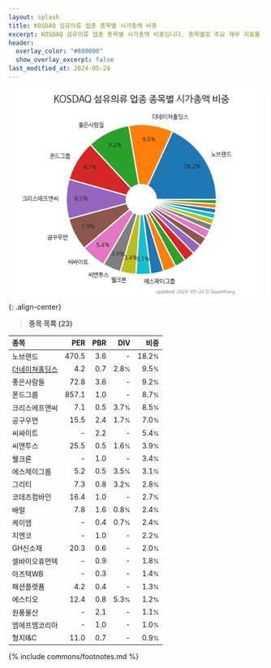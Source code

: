 ```yaml
---
layout: splash
title: KOSDAQ 섬유의류 업종 종목별 시가총액 비중
excerpt: KOSDAQ 섬유의류 업종 종목별 시가총액 비중입니다. 종목별로 주요 재무 지표를 함께 표시합니다.
header:
  overlay_color: "#800000"
  show_overlay_excerpt: false
last_modified_at: 2024-05-24
---
```



![KOSDAQ 섬유의류 업종 종목별 시가총액 비중](/stats/sector/images/kosdaq_업종_섬유의류_종목.png){: .align-center}


> **종목 목록 (23)**<a id="list"></a>

| **종목** | **PER** | **PBR** | **DIV** | **비중** |
| :------- | ------: | ------: | ------: | -------: |
| 노브랜드 | 470.5 | 3.6 | - | 18.2<small>%</small> |
| [더네이쳐홀딩스](/298540/) | 4.2 | 0.7 | 2.8<small>%</small> | 9.5<small>%</small> |
| 좋은사람들 | 72.8 | 3.6 | - | 9.2<small>%</small> |
| 폰드그룹 | 857.1 | 1.0 | - | 8.7<small>%</small> |
| 크리스에프앤씨 | 7.1 | 0.5 | 3.7<small>%</small> | 8.5<small>%</small> |
| 공구우먼 | 15.5 | 2.4 | 1.7<small>%</small> | 7.0<small>%</small> |
| 씨싸이트 | - | 2.2 | - | 5.4<small>%</small> |
| 씨앤투스 | 25.5 | 0.5 | 1.6<small>%</small> | 3.9<small>%</small> |
| 웰크론 | - | 1.0 | - | 3.4<small>%</small> |
| 에스제이그룹 | 5.2 | 0.5 | 3.5<small>%</small> | 3.1<small>%</small> |
| 그리티 | 7.3 | 0.8 | 3.2<small>%</small> | 2.8<small>%</small> |
| 코데즈컴바인 | 16.4 | 1.0 | - | 2.7<small>%</small> |
| 배럴 | 7.8 | 1.6 | 0.8<small>%</small> | 2.4<small>%</small> |
| 케이엠 | - | 0.4 | 0.7<small>%</small> | 2.4<small>%</small> |
| 지엔코 | - | 1.0 | - | 2.2<small>%</small> |
| GH신소재 | 20.3 | 0.6 | - | 2.0<small>%</small> |
| 셀바이오휴먼텍 | - | 0.9 | - | 1.8<small>%</small> |
| 아즈텍WB | - | 0.3 | - | 1.4<small>%</small> |
| 패션플랫폼 | 4.2 | 0.4 | - | 1.3<small>%</small> |
| 에스티오 | 12.4 | 0.8 | 5.3<small>%</small> | 1.2<small>%</small> |
| 원풍물산 | - | 2.1 | - | 1.1<small>%</small> |
| 엠에프엠코리아 | - | 1.0 | - | 1.0<small>%</small> |
| 형지I&C | 11.0 | 0.7 | - | 0.9<small>%</small> |

{% include commons/footnotes.md %}